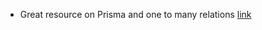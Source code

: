 - Great resource on Prisma and one to many relations [link](https://www.youtube.com/watch?v=QXxy8Uv1LnQ&t)